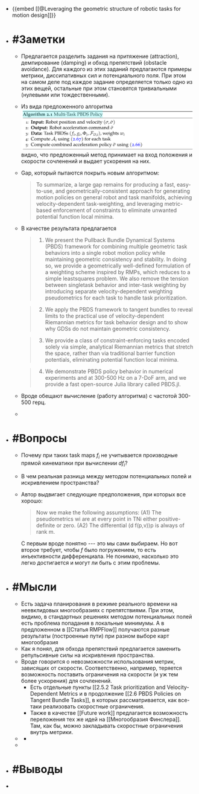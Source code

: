 - {{embed [[@Leveraging the geometric structure of robotic tasks for motion design]]}}
- # #Заметки
	- Предлагается разделить задания на притяжение (attraction), демпирование (damping) и обход препятствий (obstacle avoidance). Для каждого из этих заданий предлагаются примеры метрики, диссипативных сил и потенциального поля. При этом на самом деле под каждое задание определяется только одно из этих вещей, остальные при этом становятся тривиальными (нулевыми или тождественными).
	- Из вида предложенного алгоритма ![image.png](../assets/image_1738655381759_0.png) видно, что предложенный метод принимает на вход положения и скорости сочленений и выдает ускорения на них.
	- Gap, который пытаются покрыть новым алгоритмом:
	  > To summarize, a large gap remains for producing a fast, easy-to-use, and geometrically-consistent approach for generating motion policies on general robot and task manifolds, achieving velocity-dependent task-weighting, and leveraging metric-based enforcement of constraints to eliminate unwanted potential function local minima.
	- В качестве результата предлагается
	  > 1) We present the Pullback Bundle Dynamical Systems (PBDS) framework for combining multiple geometric task behaviors into a single robot motion policy while maintaining geometric consistency and stability. In doing so, we provide a geometrically well-defined formulation of a weighting scheme inspired by RMPs, which reduces to a simple leastsquares problem. We also remove the tension between singletask behavior and inter-task weighting by introducing separate velocity-dependent weighting pseudometrics for each task to handle task prioritization.
	  
	  > 2) We apply the PBDS framework to tangent bundles to reveal limits to the practical use of velocity-dependent Riemannian metrics for task behavior design and to show why GDSs do not maintain geometric consistency. 
	  
	  > 3) We provide a class of constraint-enforcing tasks encoded solely via simple, analytical Riemannian metrics that stretch the space, rather than via traditional barrier function potentials, eliminating potential function local minima. 
	  
	  > 4) We demonstrate PBDS policy behavior in numerical experiments and at 300-500 Hz on a 7-DoF arm, and we provide a fast open-source Julia library called PBDS.jl.
	- Вроде обещают вычисление (работу алгоритма) с частотой 300-500 герц.
	-
- # #Вопросы
	- Почему при таких task maps $f_i$ не учитывается производные прямой кинематики при вычислении $df_i$?
	- В чем реальная разница между методом потенциальных полей и искривлением пространства?
	- Автор выдвигает следующие предположения, при которых все хорошо:
	  > Now we make the following assumptions: 
	  (A1) The pseudometrics wi are at every point in TNi either positive-definite or zero. 
	  (A2) The differential (d f(p,v))p is always of rank m. 
	  
	  С первым вроде понятно --- это мы сами выбираем. Но вот второе требует, чтобы $f$ было погружением, то есть инъективности дифференциала. Не понимаю, насколько это легко достигается и могут ли быть с этим проблемы.
- # #Мысли
	- Есть задача планирования в режиме реального времени на неевклидовых многообразиях с препятствиями. При этом, видимо, в стандартных решениях методом потенциальных полей есть проблема попадания в локальные минимумы. А в предложенном в [[Статья RMPFlow]] получаются разные результаты (построенные пути) при разном выборе карт многообразия
	- Как я понял, для обхода препятствий предлагается заменить репульсивные силы на искривления пространства.
	- Вроде говорится о невозможности использования метрик, зависящих от скорости. Соответственно, например, теряется возможность поставить ограничения на скорости (и уж тем более ускорения) для сочленений.
		- Есть отдельные пункты [[2.5.2 Task prioritization and Velocity-Dependent Metrics и в продолжение [[2.6 PBDS Policies on Tangent Bundle Tasks]], в которых рассматривается, как все-таки реализовать скоростные ограничения.
		- Также в качестве [[Future work]] предлагается возможность переложения тех же идей на [[Многообразия Финслера]]. Там, как бы, можно закладывать скоростные ограничения внутрь метрики.
	-
		-
	-
- # #Выводы
-